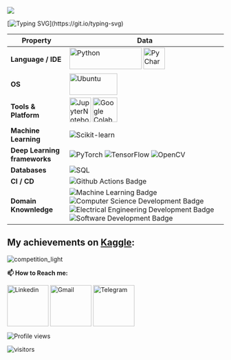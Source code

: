 ![](https://github.com/AzizMGV/CV/blob/main/Images/forGitHub.png)

[![Typing SVG](https://readme-typing-svg.herokuapp.com?color=52FF00&center=true&vCenter=true&width=600&lines=Hi+there!+👋+I'm+Azizdzhon+Amindzhanov;+Welcome+to+My+Profile!)](https://git.io/typing-svg)


Property | Data
--- | --- 
**Language / IDE**  | <img src="https://github.com/AzizMGV/CV/blob/main/Images/Python_logo.svg.png" alt="Python" height="50" width="168"> <img src="https://github.com/AzizMGV/CV/blob/main/Images/PyCharm_Icon.svg.png" alt="PyCharm" height="50" width="50">
**OS**  | <img src="https://github.com/AzizMGV/CV/blob/main/Images/Ubuntu_logo.png" alt="Ubuntu" height="50" width="111"> 
**Tools & Platform**  | <img src="https://github.com/AzizMGV/CV/blob/main/Images/Jupyter_logo.svg.png" alt="JupyterNotebook" height="57" width="50"> <img src="https://github.com/AzizMGV/CV/blob/main/Images/colab.png" alt="Google Colab" height="57" width="57"> 
**Machine Learning**  | ![Scikit-learn](http://img.shields.io/badge/-Scikit--Learn-eee?style=flat-square&logo=scikit-learn&logoColor=e26d00) 
**Deep Learning frameworks**  | ![PyTorch](http://img.shields.io/badge/-PyTorch-eee?style=flat-square&logo=pytorch&logoColor=EE4C2C) ![TensorFlow](http://img.shields.io/badge/-TensorFlow-eee?style=flat-square&logo=tensorflow&logoColor=FF6F00) ![OpenCV](https://img.shields.io/badge/OpenCV-27338e?style=for-the-badge&logo=OpenCV&logoColor=white) 
**Databases**  | <img src="https://camo.githubusercontent.com/c44ec7dbcddd4dea22204197ce11e45bea3ef03ff97e45294bf66ea793527706/68747470733a2f2f696d672e736869656c64732e696f2f62616467652f2d53514c2d626c61636b3f7374796c653d666c61742d737175617265266c6f676f3d706f737467726573716c266c6f676f436f6c6f723d626c7565" alt="SQL" data-canonical-src="https://img.shields.io/badge/-SQL-black?style=flat-square&amp;logo=postgresql&amp;logoColor=blue" style="max-width: 100%;">
**CI / CD** | ![Github Actions Badge](https://img.shields.io/badge/-Git%20-2088FF?style=flat&logo=Git&logoColor=white)
**Domain Knownledge**  | ![Machine Learning Badge](https://img.shields.io/badge/-Machine%20Learning-01D277?style=flat&logoColor=white) ![Computer Science Development Badge](https://img.shields.io/badge/-Computer%20Science-FAB040?style=flat&logoColor=white) ![Electrical Engineering Development Badge](https://img.shields.io/badge/-Electrical%20Engineering-4C8CBF?style=flat&logoColor=white)![Software Development Badge](https://img.shields.io/badge/-Software%20Development-FF6600?style=flat&logoColor=white)

## My achievements on [Kaggle](https://www.kaggle.com/azizdzhon):

![competition_light](https://github.com/AzizMGV/CV/blob/main/Images/Competitions.png)


**📫 How to Reach me:**
<p align="left">
<a href="https://www.linkedin.com/in/azizml/" target="blank"><img align="center" src="https://github.com/AzizMGV/CV/blob/main/Images/Linkedin.png" alt="Linkedin" height="96" width="96" /></a>
<a href="mailto:mceladio@gmail.com" target="blank"><img align="center" src="https://github.com/AzizMGV/CV/blob/main/Images/Gmail.png" alt="Gmail" height="96" width="96" /></a>
<a href="https://t.me/azizsugd" target="blank"> <img align="center" src="https://github.com/AzizMGV/CV/blob/main/Images/Telegram.png" alt="Telegram" height="96" width="96"  /> </a>
</p>



![Profile views](https://gpvc.arturio.dev/AzizMGV)

<p align="left">
<img src="https://visitor-badge.laobi.icu/badge?page_id=AzizMGV.AzizMGV" alt="visitors"/>
</p>

